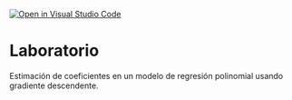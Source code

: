 [![Open in Visual Studio Code](https://classroom.github.com/assets/open-in-vscode-c66648af7eb3fe8bc4f294546bfd86ef473780cde1dea487d3c4ff354943c9ae.svg)](https://classroom.github.com/online_ide?assignment_repo_id=9024762&assignment_repo_type=AssignmentRepo)
# Laboratorio

Estimación de coeficientes en un modelo de regresión polinomial usando gradiente descendente.
